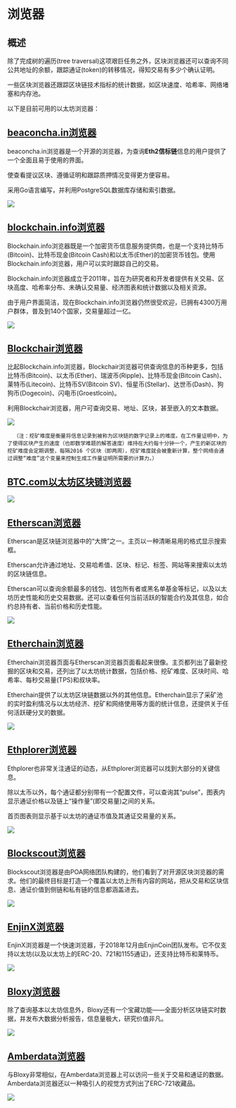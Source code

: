 # 浏览器

## 概述

除了完成树的遍历\(tree traversal\)这项艰巨任务之外，区块浏览器还可以查询不同公共地址的余额，跟踪通证\(token\)的转移情况，得知交易有多少个确认证明。

一些区块浏览器还跟踪区块链技术指标的统计数据，如区块速度、哈希率、网络堵塞和内存池。

以下是目前可用的以太坊浏览器：

## [beaconcha.in浏览器](https://www.beaconcha.in/)

beaconcha.in浏览器是一个开源的浏览器，为查询**Eth2信标链**信息的用户提供了一个全面且易于使用的界面。

使查看提议区块、遵循证明和跟踪质押情况变得更方便容易。

采用Go语言编写，并利用PostgreSQL数据库存储和索引数据。

![](../.gitbook/assets/beaconcha.png)

## [blockchain.info浏览器](https://www.blockchain.com/explorer?view=eth_blocks)

Blockchain.info浏览器既是一个加密货币信息服务提供商，也是一个支持比特币\(Bitcoin\)、比特币现金\(Bitcoin Cash\)和以太币\(Ether\)的加密货币钱包。使用Blockchain.info浏览器，用户可以实时跟踪自己的交易。

Blockchain.info浏览器成立于2011年，旨在为研究者和开发者提供有关交易、区块高度、哈希率分布、未确认交易量、经济图表和统计数据以及相关资源。

由于用户界面简洁，现在Blockchain.info浏览器仍然很受欢迎，已拥有4300万用户群体，普及到140个国家，交易量超过一亿。

![](../.gitbook/assets/blockinfo.png)

## [Blockchair浏览器](https://blockchair.com/)

比起Blockchain.info浏览器，Blockchair浏览器可供查询信息的币种更多，包括比特币\(Bitcoin\)、以太币\(Ether\)、瑞波币\(Ripple\)、比特币现金\(Bitcoin Cash\)、莱特币\(Litecoin\)、比特币SV\(Bitcoin SV\)、恒星币\(Stellar\)、达世币\(Dash\)、狗狗币\(Dogecoin\)、闪电币\(Groestlcoin\)。

利用Blockchair浏览器，用户可查询交易、地址、区块，甚至嵌入的文本数据。

![](../.gitbook/assets/image%20%2812%29.png)

      （注：挖矿难度是衡量将信息记录到被称为区块链的数字记录上的难度。在工作量证明中，为了使得区块产生的速度（也即数学难题的解答速度）维持在大约每十分钟一个，产生的新区块的挖矿难度会定期调整，每隔2016 个区块（即两周），挖矿难度就会被重新计算，整个网络会通过调整“难度”这个变量来控制生成工作量证明所需要的计算力。）

## [BTC.com以太坊区块链浏览器](https://eth.btc.com/home)

![](../.gitbook/assets/btc.png)

## [Etherscan浏览器](https://etherscan.io/)

Etherscan是区块链浏览器中的“大牌”之一。主页以一种清晰易用的格式显示搜索框。

Etherscan允许通过地址、交易哈希值、区块、标记、标签、网站等来搜索以太坊的区块链信息。

Etherscan可以查询余额最多的钱包、钱包所有者或黑名单基金等标记，以及以太坊历史性能和历史交易数据。还可以查看任何当前活跃的智能合约及其信息，如合约总持有者、当前价格和历史性能。

![](../.gitbook/assets/etherscan.png)

## [Etherchain浏览器](https://www.etherchain.org/)

Etherchain浏览器页面与Etherscan浏览器页面看起来很像。主页都列出了最新挖掘的区块和交易，还列出了以太坊统计数据，包括价格、挖矿难度、区块时间、哈希率、每秒交易量\(TPS\)和叔块率。

Etherchain提供了以太坊区块链数据以外的其他信息。Etherchain显示了采矿池的实时盈利情况与以太坊经济、挖矿和网络使用等方面的统计信息，还提供关于任何活跃硬分叉的数据。

![](../.gitbook/assets/etherchain.png)

## [Ethplorer浏览器](https://ethplorer.io/)

Ethplorer也非常关注通证的动态，从Ethplorer浏览器可以找到大部分的关键信息。

除以太币以外，每个通证都分别带有一个配置文件，可以查询其“pulse”，图表内显示通证价格以及链上“操作量”\(即交易量\)之间的关系。

首页图表则显示基于以太坊的通证市值及其通证交易量的关系。

![](../.gitbook/assets/ethplorer.png)

## [Blockscout浏览器](https://blockscout.com/)

Blockscout浏览器是由POA网络团队构建的，他们看到了对开源区块浏览器的需求。他们的最终目标是打造一个覆盖以太坊上所有内容的网站，把从交易和区块信息、通证价值到侧链和私有链的信息都涵盖进去。

![](../.gitbook/assets/blockscout.png)

## [EnjinX浏览器](https://enjinx.io/eth/transactions)

EnjinX浏览器是一个快速浏览器，于2018年12月由EnjinCoin团队发布。它不仅支持以太坊\(以及以太坊上的ERC-20、721和1155通证\)，还支持比特币和莱特币。

![](../.gitbook/assets/enjinx.png)

## [Bloxy浏览器](https://bloxy.info/zh)

除了查询基本以太坊信息外，Bloxy还有一个宝藏功能——全面分析区块链实时数据，并发布大数据分析报告，信息量极大，研究价值非凡。

![](../.gitbook/assets/bloxy.png)

## [Amberdata浏览器](https://amberdata.io/dashboards/infrastructure)

与Bloxy非常相似，在Amberdata浏览器上可以访问一些关于交易和通证的数据。Amberdata浏览器还以一种吸引人的视觉方式列出了ERC-721收藏品。

![](../.gitbook/assets/amberdata.png)

